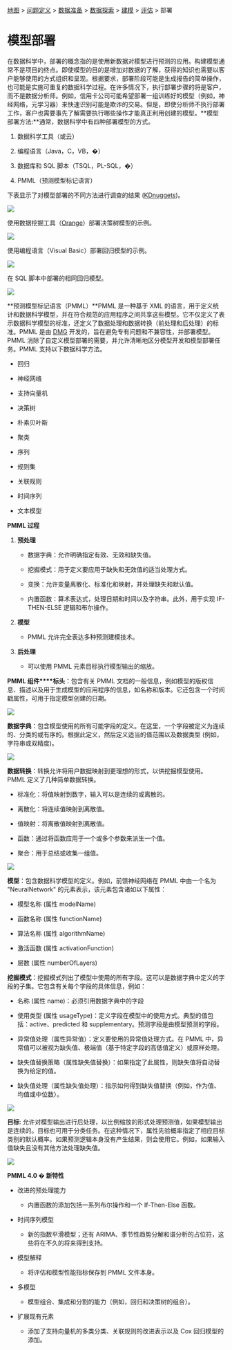 [地图](data_mining_map.htm) > [问题定义](problem_definition.htm) > [数据准备](data_preparation.htm) > [数据探索](data_exploration.htm) > [建模](modeling.htm) > [评估](model_evaluation.htm) > 部署

# 模型部署

在数据科学中，部署的概念指的是使用新数据对模型进行预测的应用。构建模型通常不是项目的终点。即使模型的目的是增加对数据的了解，获得的知识也需要以客户能够使用的方式组织和呈现。根据要求，部署阶段可能是生成报告的简单操作，也可能是实施可重复的数据科学过程。在许多情况下，执行部署步骤的将是客户，而不是数据分析师。例如，信用卡公司可能希望部署一组训练好的模型（例如，神经网络，元学习器）来快速识别可能是欺诈的交易。但是，即使分析师不执行部署工作，客户也需要事先了解需要执行哪些操作才能真正利用创建的模型。**模型部署方法:**通常，数据科学中有四种部署模型的方式。

1.  数据科学工具（或云）

1.  编程语言（Java，C，VB，�）

1.  数据库和 SQL 脚本（TSQL，PL-SQL，�）

1.  PMML（预测模型标记语言）

下表显示了对模型部署的不同方法进行调查的结果 ([KDnuggets](http://www.kdnuggets.com/polls/2009/deployment-data-mining-models.htm))。

![](../Images/1455696710e8bb60ebbc71fb02e3f427.jpg)

使用数据挖掘工具（[Orange](http://www.ailab.si/orange/)）部署决策树模型的示例。

![](../Images/8a7e82a88688b228bbe81ae7183f22b9.jpg)

使用编程语言（Visual Basic）部署回归模型的示例。

![](../Images/eca1084e32010388e46e21de0bc6978b.jpg)

在 SQL 脚本中部署的相同回归模型。

![](../Images/49bef8952fdf65cb3b6ff19d0d7c2f66.jpg)

**预测模型标记语言（PMML）**PMML 是一种基于 XML 的语言，用于定义统计和数据科学模型，并在符合规范的应用程序之间共享这些模型。它不仅定义了表示数据科学模型的标准，还定义了数据处理和数据转换（前处理和后处理）的标准。PMML 是由 [DMG](http://www.dmg.org/) 开发的，旨在避免专有问题和不兼容性，并部署模型。PMML 消除了自定义模型部署的需要，并允许清晰地区分模型开发和模型部署任务。PMML 支持以下数据科学方法。

+   回归

+   神经网络

+   支持向量机

+   决策树

+   朴素贝叶斯

+   聚类

+   序列

+   规则集

+   关联规则

+   时间序列

+   文本模型

**PMML 过程**

1.  **预处理**

    +   数据字典：允许明确指定有效、无效和缺失值。

    +   挖掘模式：用于定义要应用于缺失和无效值的适当处理方式。

    +   变换：允许变量离散化、标准化和映射，并处理缺失和默认值。

    +   内置函数：算术表达式，处理日期和时间以及字符串。此外，用于实现 IF-THEN-ELSE 逻辑和布尔操作。

1.  **模型**

    +   PMML 允许完全表达多种预测建模技术。

1.  **后处理**

    +   可以使用 PMML 元素目标执行模型输出的缩放。

**PMML 组件****标头**：包含有关 PMML 文档的一般信息，例如模型的版权信息、描述以及用于生成模型的应用程序的信息，如名称和版本。它还包含一个时间戳属性，可用于指定模型创建的日期。

![](../Images/cc3605dac506dca2fef978559b834a57.jpg)

**数据字典**：包含模型使用的所有可能字段的定义。在这里，一个字段被定义为连续的、分类的或有序的。根据此定义，然后定义适当的值范围以及数据类型 (例如，字符串或双精度)。

![](../Images/31b99e915afe0ac4c3e687054a311b59.jpg)

**数据转换**：转换允许将用户数据映射到更理想的形式，以供挖掘模型使用。PMML 定义了几种简单数据转换。

+   标准化：将值映射到数字，输入可以是连续的或离散的。

+   离散化：将连续值映射到离散值。

+   值映射：将离散值映射到离散值。

+   函数：通过将函数应用于一个或多个参数来派生一个值。

+   聚合：用于总结或收集一组值。

![](../Images/35e44c64b3cf1f3b369d9f4996982b20.jpg)

**模型**：包含数据科学模型的定义。例如，前馈神经网络在 PMML 中由一个名为 "NeuralNetwork" 的元素表示，该元素包含诸如以下属性：

+   模型名称 (属性 modelName)

+   函数名称 (属性 functionName)

+   算法名称 (属性 algorithmName)

+   激活函数 (属性 activationFunction)

+   层数 (属性 numberOfLayers)

**挖掘模式**：挖掘模式列出了模型中使用的所有字段。这可以是数据字典中定义的字段的子集。它包含有关每个字段的具体信息，例如：

+   名称 (属性 name)：必须引用数据字典中的字段

+   使用类型 (属性 usageType)：定义字段在模型中的使用方式。典型的值包括：active、predicted 和 supplementary。预测字段是由模型预测的字段。

+   异常值处理（属性异常值）：定义要使用的异常值处理方式。在 PMML 中，异常值可以被视为缺失值、极端值（基于特定字段的高低值定义）或原样处理。

+   缺失值替换策略（属性缺失值替换）：如果指定了此属性，则缺失值将自动替换为给定的值。

+   缺失值处理（属性缺失值处理）：指示如何得到缺失值替换（例如，作为值、均值或中位数）。

![](../Images/279d83d32529c58677e0d659015ec6fb.jpg)

**目标**: 允许对模型输出进行后处理，以比例缩放的形式处理预测值，如果模型输出是连续的。目标也可用于分类任务。在这种情况下，属性先验概率指定了相应目标类别的默认概率。如果预测逻辑本身没有产生结果，则会使用它。例如，如果输入值缺失且没有其他方法处理缺失值。

![](../Images/77183600299eb2f259efe1b50f2010f3.jpg)

**PMML 4.0 � 新特性**

+   改进的预处理能力

    +   内置函数的添加包括一系列布尔操作和一个 If-Then-Else 函数。

+   时间序列模型

    +   新的指数平滑模型；还有 ARIMA、季节性趋势分解和谱分析的占位符，这些将在不久的将来得到支持。

+   模型解释

    +   将评估和模型性能指标保存到 PMML 文件本身。

+   多模型

    +   模型组合、集成和分割的能力（例如，回归和决策树的组合）。

+   扩展现有元素

    +   添加了支持向量机的多类分类、关联规则的改进表示以及 Cox 回归模型的添加。
